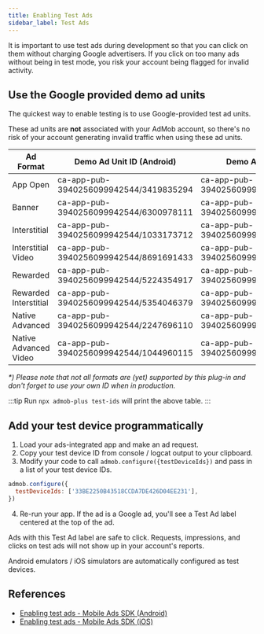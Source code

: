 ```yaml
---
title: Enabling Test Ads
sidebar_label: Test Ads
---
```


It is important to use test ads during development so that you can click on them without charging Google advertisers. If you click on too many ads without being in test mode, you risk your account being flagged for invalid activity.

## Use the Google provided demo ad units

The quickest way to enable testing is to use Google-provided test ad units.

These ad units are **not** associated with your AdMob account, so there's no risk of your account generating invalid traffic when using these ad units.

|       Ad Format       |       Demo Ad Unit ID (Android)        |         Demo Ad Unit ID (iOS)          |
| --------------------- | -------------------------------------- | -------------------------------------- |
| App Open              | ca-app-pub-3940256099942544/3419835294 | ca-app-pub-3940256099942544/5662855259 |
| Banner                | ca-app-pub-3940256099942544/6300978111 | ca-app-pub-3940256099942544/2934735716 |
| Interstitial          | ca-app-pub-3940256099942544/1033173712 | ca-app-pub-3940256099942544/4411468910 |
| Interstitial Video    | ca-app-pub-3940256099942544/8691691433 | ca-app-pub-3940256099942544/5135589807 |
| Rewarded              | ca-app-pub-3940256099942544/5224354917 | ca-app-pub-3940256099942544/1712485313 |
| Rewarded Interstitial | ca-app-pub-3940256099942544/5354046379 | ca-app-pub-3940256099942544/6978759866 |
| Native Advanced       | ca-app-pub-3940256099942544/2247696110 | ca-app-pub-3940256099942544/3986624511 |
| Native Advanced Video | ca-app-pub-3940256099942544/1044960115 | ca-app-pub-3940256099942544/2521693316 |

_\*) Please note that not all formats are (yet) supported by this plug-in and don't forget to use your own ID when in production._

:::tip
Run `npx admob-plus test-ids` will print the above table.
:::

## Add your test device programmatically

1. Load your ads-integrated app and make an ad request.
2. Copy your test device ID from console / logcat output to your clipboard.
3. Modify your code to call `admob.configure({testDeviceIds})` and pass in a list of your test device IDs.

```js
admob.configure({
  testDeviceIds: ['33BE2250B43518CCDA7DE426D04EE231'],
})
```

4. Re-run your app. If the ad is a Google ad, you'll see a Test Ad label centered at the top of the ad.

Ads with this Test Ad label are safe to click. Requests, impressions, and clicks on test ads will not show up in your account's reports.

Android emulators / iOS simulators are automatically configured as test devices.

## References

- [Enabling test ads - Mobile Ads SDK (Android)](https://developers.google.com/admob/android/test-ads)
- [Enabling test ads - Mobile Ads SDK (iOS)](https://developers.google.com/admob/ios/test-ads)
